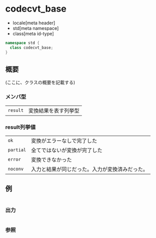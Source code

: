 # codecvt_base
* locale[meta header]
* std[meta namespace]
* class[meta id-type]

```cpp
namespace std {
  class codecvt_base;
}
```

## 概要
(ここに、クラスの概要を記載する)

### メンバ型

| | |
|---------------------|--------------------------------|
| `result` | 変換結果を表す列挙型 |

### result列挙値

| | |
|----------------------|-----------------------------------------------------------------------|
| `ok` | 変換がエラーなしで完了した |
| `partial` | 全てではないが変換が完了した |
| `error` | 変換できなかった |
| `noconv` | 入力と結果が同じだった。入力が変換済みだった。 |


## 例
```cpp
```

### 出力
```
```

### 参照
